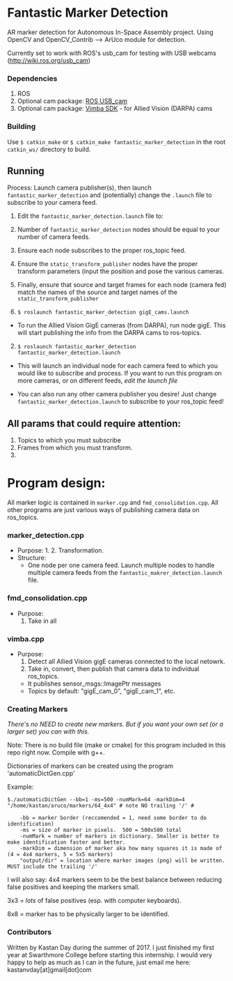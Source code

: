 # Fantastic Marker Detection

AR marker detection for Autonomous In-Space Assembly project. Using OpenCV and OpenCV_Contrib --> ArUco module for detection.

Currently set to work with ROS's usb_cam for testing with USB webcams (http://wiki.ros.org/usb_cam) 

### Dependencies

1. ROS
2. Optional cam package: [ROS USB\_cam](www.wiki.ros.org/usb_cam)
3. Optional cam package: [Vimba SDK](https://www.alliedvision.com/en/products/software.html) - for Allied Vision (DARPA) cams


### Building
Use `$ catkin_make` or `$ catkin_make fantastic_marker_detection` in the root `catkin_ws/` directory to build.

## Running
Process:
Launch camera publisher(s), then launch `fantastic_marker_detection` and (potentially) change the `.launch` file to subscribe to your camera feed.

1. Edit the `fantastic_marker_detection.launch` file to:
  1. Number of `fantastic_marker_detection` nodes should be equal to your number of camera feeds.
  2. Ensure each node subscribes to the proper ros\_topic feed.
  3. Ensure the `static_transform_publisher` nodes have the proper transform parameters (input the position and pose the various cameras.
  4. Finally, ensure that source and target frames for each node (camera fed) match the names of the source and target names of the `static_transform_publisher`

1. `$ roslaunch fantastic_marker_detection gigE_cams.launch`

  * To run the Allied Vision GigE cameras (from DARPA), run node gigE.
This will start publishing the info from the DARPA cams to ros-topics.

2. `$ roslaunch fantastic_marker_detection fantastic_marker_detection.launch`
  * This will launch an individual node for each camera feed to which you would like to subscribe and process.
If you want to run this program on more cameras, or on different feeds, *edit the launch file*


- You can also run any other camera publisher you desire!  Just change `fantastic_marker_detection.launch` to subscribe to your ros\_topic feed!

## All params that could require attention:
1. Topics to which you must subscribe
2. Frames from which you must transform.
3. 

# Program design:

All marker logic is contained in `marker.cpp` and `fmd_consolidation.cpp`. All other programs are just various ways of publishing camera data on ros\_topics.



### marker_detection.cpp
- Purpose:
  1. 
  2. Transformation. 
- Structure: 
  - One node per one camera feed.  Launch multiple nodes to handle multiple camera feeds from the `fantastic_makrer_detection.launch` file.

### fmd_consolidation.cpp
- Purpose:
  1. Take in all 

### vimba.cpp
- Purpose:
  1. Detect all Allied Vision gigE cameras connected to the local netowrk.
  2. Take in, convert, then publish that camera data to individual ros\_topics. 
    - It publishes sensor_msgs::ImagePtr messages
    - Topics by default: "gigE\_cam\_0", "gigE\_cam\_1", etc.


### Creating Markers 

_There's no NEED to create new markers.  But if you want your own set (or a larger set) you can with this._

Note: There is no build file (make or cmake) for this program included in this repo right now. Compile with g++.

Dictionaries of markers can be created using the program 'automaticDictGen.cpp'

Example: 

`$./automaticDictGen --bb=1 -ms=500 -numMark=64 -markDim=4 "/home/kastan/aruco/markers/64_4x4" # note NO trailing '/' #`

```
    -bb = marker border (reccomended = 1, need some border to do identification)
    -ms = size of marker in pixels.  500 = 500x500 total
    -numMark = number of markers in dictionary. Smaller is better to make identification faster and better.
    -markDim = dimension of marker aka how many squares it is made of (4 = 4x4 markers, 5 = 5x5 markers)
    "output/dir" = location where marker images (png) will be written.  MUST include the trailing '/'
```
I will also say: 4x4 markers seem to be the best balance between reducing false positives and keeping the markers small.

3x3 = *lots* of false positives (esp. with computer keyboards).

8x8 = marker has to be physically larger to be identified.


### Contributors
Written by Kastan Day during the summer of 2017.
I just finished my first year at Swarthmore College before starting this internship. I would very happy to help as much as I can in the future, just email me here: kastanvday[at]gmail[dot]com
